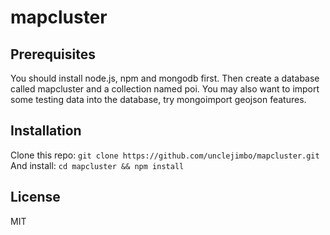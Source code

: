 # mapcluster
## Prerequisites
You should install node.js, npm and mongodb first. Then create a database called mapcluster and a collection named poi. You may also want to import some testing data into the database, try mongoimport geojson features.  
## Installation
Clone this repo: `git clone https://github.com/unclejimbo/mapcluster.git`  
And install: `cd mapcluster && npm install`
## License
MIT
